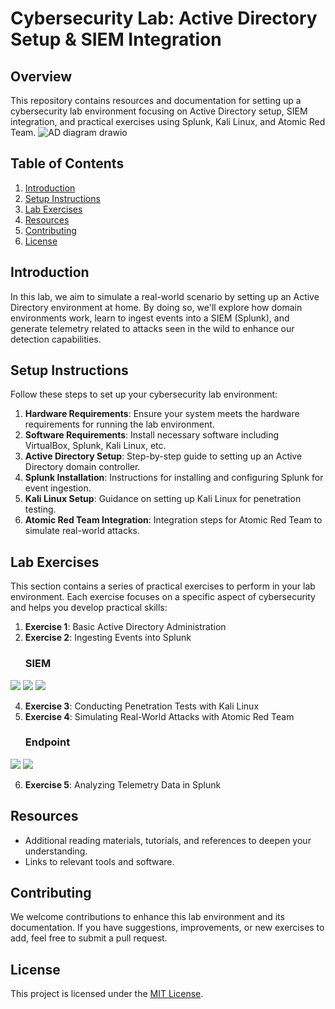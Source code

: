 # Cybersecurity Lab: Active Directory Setup & SIEM Integration

## Overview
This repository contains resources and documentation for setting up a cybersecurity lab environment focusing on Active Directory setup, SIEM integration, and practical exercises using Splunk, Kali Linux, and Atomic Red Team.
![AD diagram drawio](https://github.com/lmlsebaslml/Active-Directory-Setup-SIEM-Integration/assets/84816463/20e55069-8587-46ab-b4dd-665c0aeff98b)


## Table of Contents
1. [Introduction](#introduction)
2. [Setup Instructions](#setup-instructions)
3. [Lab Exercises](#lab-exercises)
4. [Resources](#resources)
5. [Contributing](#contributing)
6. [License](#license)

## Introduction
In this lab, we aim to simulate a real-world scenario by setting up an Active Directory environment at home. By doing so, we'll explore how domain environments work, learn to ingest events into a SIEM (Splunk), and generate telemetry related to attacks seen in the wild to enhance our detection capabilities.

## Setup Instructions
Follow these steps to set up your cybersecurity lab environment:

1. **Hardware Requirements**: Ensure your system meets the hardware requirements for running the lab environment.
2. **Software Requirements**: Install necessary software including VirtualBox, Splunk, Kali Linux, etc.
3. **Active Directory Setup**: Step-by-step guide to setting up an Active Directory domain controller.
4. **Splunk Installation**: Instructions for installing and configuring Splunk for event ingestion.
5. **Kali Linux Setup**: Guidance on setting up Kali Linux for penetration testing.
6. **Atomic Red Team Integration**: Integration steps for Atomic Red Team to simulate real-world attacks.

## Lab Exercises
This section contains a series of practical exercises to perform in your lab environment. Each exercise focuses on a specific aspect of cybersecurity and helps you develop practical skills:

1. **Exercise 1**: Basic Active Directory Administration
2. **Exercise 2**: Ingesting Events into Splunk
   ### SIEM
<div>
    <img src="https://img.shields.io/badge/-Microsoft_Sentinel-0078D4?&style=for-the-badge&logo=Microsoft&logoColor=white" />
    <img src="https://img.shields.io/badge/-Splunk-000000?&style=for-the-badge&logo=Splunk&logoColor=white" />
    <img src="https://img.shields.io/badge/-Elastic-005571?&style=for-the-badge&logo=Elastic&logoColor=white" />
</div>

4. **Exercise 3**: Conducting Penetration Tests with Kali Linux
5. **Exercise 4**: Simulating Real-World Attacks with Atomic Red Team
   ### Endpoint
<div>
    <img src="https://img.shields.io/badge/-Microsoft_Defender_for_Endpoint-00A4EF?&style=for-the-badge&logo=Microsoft&logoColor=white" />
    <img src="https://img.shields.io/badge/-Velociraptor-4B275F?&style=for-the-badge&logo=Velociraptor&logoColor=white" />
</div>


6. **Exercise 5**: Analyzing Telemetry Data in Splunk

## Resources
- Additional reading materials, tutorials, and references to deepen your understanding.
- Links to relevant tools and software.

## Contributing
We welcome contributions to enhance this lab environment and its documentation. If you have suggestions, improvements, or new exercises to add, feel free to submit a pull request.

## License
This project is licensed under the [MIT License](LICENSE).
